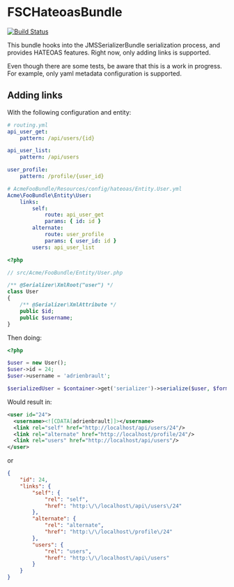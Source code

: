 FSCHateoasBundle
================

[![Build Status](https://secure.travis-ci.org/TheFootballSocialClub/FSCHateoasBundle.png)](http://travis-ci.org/TheFootballSocialClub/FSCHateoasBundle)

This bundle hooks into the JMSSerializerBundle serialization process, and provides HATEOAS features.
Right now, only adding links is supported.

Even though there are some tests, be aware that this is a work in progress.
For example, only yaml metadata configuration is supported.

Adding links
------------

With the following configuration and entity:

```yaml
# routing.yml
api_user_get:
    pattern: /api/users/{id}

api_user_list:
    pattern: /api/users

user_profile:
    pattern: /profile/{user_id}
```

```yaml
# AcmeFooBundle/Resources/config/hateoas/Entity.User.yml
Acme\FooBundle\Entity\User:
    links:
        self:
            route: api_user_get
            params: { id: id }
        alternate:
            route: user_profile
            params: { user_id: id }
        users: api_user_list
```

```php
<?php

// src/Acme/FooBundle/Entity/User.php

/** @Serializer\XmlRoot("user") */
class User
{
    /** @Serializer\XmlAttribute */
    public $id;
    public $username;
}
```

Then doing:

```php
<?php

$user = new User();
$user->id = 24;
$user->username = 'adrienbrault';

$serializedUser = $container->get('serializer')->serialize($user, $format);
```

Would result in:

```xml
<user id="24">
  <username><![CDATA[adrienbrault]]></username>
  <link rel="self" href="http://localhost/api/users/24"/>
  <link rel="alternate" href="http://localhost/profile/24"/>
  <link rel="users" href="http://localhost/api/users"/>
</user>
```

or

```json
{
    "id": 24,
    "links": {
        "self": {
            "rel": "self",
            "href": "http:\/\/localhost\/api\/users\/24"
        },
        "alternate": {
            "rel": "alternate",
            "href": "http:\/\/localhost\/profile\/24"
        },
        "users": {
            "rel": "users",
            "href": "http:\/\/localhost\/api\/users"
        }
    }
}
```
